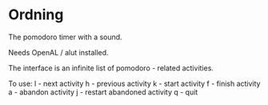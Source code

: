 # Ordning

The pomodoro timer with a sound.

Needs OpenAL / alut installed.

The interface is an infinite list of pomodoro - related activities.

To use:
l - next activity
h - previous activity
k - start activity
f - finish activity
a - abandon activity 
j - restart abandoned activity
q - quit
